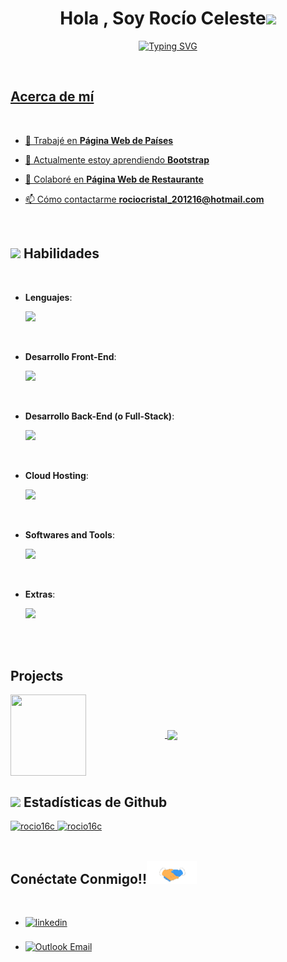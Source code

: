 <h1 align="center"><b>Hola , Soy Rocío Celeste</b><img src="https://media.giphy.com/media/hvRJCLFzcasrR4ia7z/giphy.gif" width="35"></h1>
<!--  -->
<p align="center">
  <a href="https://github.com/DenverCoder1/readme-typing-svg"><img src="https://readme-typing-svg.herokuapp.com?font=Time+New+Roman&color=67E8F9&size=25&center=true&vCenter=true&width=800&height=100&lines=Soluciones+Innovadoras🌟;Desarrolladora+Front-End+💻;Amo+explorar+nuevos+diseños+...💙&duration=3500&pause=500" alt="Typing SVG">
</p>


<br>

## **Acerca de mí**

<br>

- 🔭 Trabajé en **Página Web de Países**

- 🌱 Actualmente estoy aprendiendo **Bootstrap**

- 👯 Colaboré en **Página Web de Restaurante**

- 📫 Cómo contactarme **rociocristal_201216@hotmail.com**

<br>

## <img src="https://media2.giphy.com/media/QssGEmpkyEOhBCb7e1/giphy.gif?cid=ecf05e47a0n3gi1bfqntqmob8g9aid1oyj2wr3ds3mg700bl&rid=giphy.gif" width ="25"><b> Habilidades</b>

<br>

<p align="center">

- **Lenguajes**:

    <img src="https://skillicons.dev/icons?i=javascript,python&perline=14" />

<br>

- **Desarrollo Front-End**:
  
    <img src="https://skillicons.dev/icons?i=javascript,css,html,react,redux,jquery,threejs,sass,bootstrap,materialui,figma&perline=6" />

<br>

- **Desarrollo Back-End (o Full-Stack)**:
  
    <img src="https://skillicons.dev/icons?i=nodejs,express,sequelize,npm,postgres&perline=14" />

<br>

- **Cloud Hosting**:
  
    <img src="https://skillicons.dev/icons?i=aws,azure&perline=14" />

<br>

- **Softwares and Tools**:
  
    <img src="https://skillicons.dev/icons?i=linux,bash,github,eclipse,vscode,postman&perline=14" />

<br>

- **Extras**:
  
    <img src="https://skillicons.dev/icons?i=blender,discord&perline=14" />

<br>
<br>

## Projects

<a href="https://github.com/Rocio16C/Website-Clima">

  <!-- Change the `github-readme-stats.anuraghazra1.vercel.app` to `github-readme-stats.vercel.app`  -->

   <img align="center" style="height: 130px; width: 49%" src="https://github-readme-stats.vercel.app/api/pin/?username=rocio16c&repo=Website-Clima&cache_seconds=3600&theme=dark&title_color=67E8F9&text_color=ccfaff&icon_color=67E8F9&bg_color=0,00071c,0f172a,003366&border_color=67E8F9&border_radius=10" />

</a>  

<a href="https://github.com/Rocio16C/LandingPage_Parallax">

  <!-- Change the `github-readme-stats.anuraghazra1.vercel.app` to `github-readme-stats.vercel.app`  -->

  <img align="center" style="height: 130px;" src="https://github-readme-stats.vercel.app/api/pin/?username=rocio16c&repo=LandingPage_Parallax&cache_seconds=3600&theme=dark&title_color=67E8F9&text_color=ccfaff&icon_color=67E8F9&bg_color=0,00071c,0f172a,003366&border_color=67E8F9&border_radius=10" />

</a> 

## <img src="https://media.giphy.com/media/iY8CRBdQXODJSCERIr/giphy.gif" width="35"><b> Estadísticas de Github </b>

<a href="https://github.com/rocio16c">
        <img width="49%" height=150 src="https://github-readme-stats.vercel.app/api?username=rocio16c&show_icons=true&include_all_commits=true&theme=dark&title_color=67E8F9&text_color=ccfaff&icon_color=67E8F9&bg_color=0f172a&border_color=67E8F9&rank_icon=github&layout=compact" alt="rocio16c"/>
</a>

<a href="https://github.com/rocio16c">
        <img width="41%" height=150 src="https://github-readme-stats.vercel.app/api/top-langs/?username=rocio16c&theme=dark&title_color=67E8F9&text_color=ccfaff&bg_color=0f172a&border_color=67E8F9&layout=compact" alt="rocio16c"/>
</a>

<br>
<br>

## <b> Conéctate Conmigo!!</b><img src="https://github.com/0xAbdulKhalid/0xAbdulKhalid/raw/main/assets/mdImages/handshake.gif" width ="80">
<br>
<div align='left'>

<ul>

<li>
<a href="https://www.linkedin.com/in/rocio-celeste-webdeveloper/" target="_blank">
<img src="https://img.shields.io/badge/linkedin: Rocío Celeste-%2300acee.svg?color=405DE6&style=for-the-badge&logo=linkedin&logoColor=white" alt=linkedin style="margin-bottom: 5px;"/>
</a>
</li>

<br>

<li>
<a href="mailto:rociocristal_201216@hotmail.com" target="_blank">
  <img src="https://img.shields.io/badge/outlook: Rocío Celeste-%23007ACC.svg?style=for-the-badge&logo=microsoft-outlook&logoColor=white" alt="Outlook Email" style="margin-bottom: 5px;" />
</a>
</li>
	
</ul>
</div>
